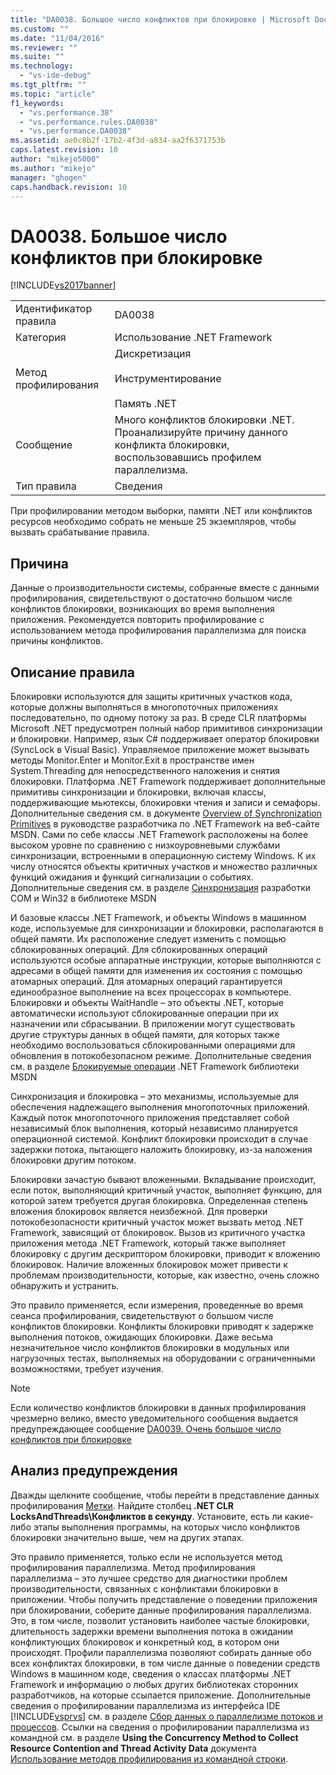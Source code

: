 ```yaml
---
title: "DA0038. Большое число конфликтов при блокировке | Microsoft Docs"
ms.custom: ""
ms.date: "11/04/2016"
ms.reviewer: ""
ms.suite: ""
ms.technology: 
  - "vs-ide-debug"
ms.tgt_pltfrm: ""
ms.topic: "article"
f1_keywords: 
  - "vs.performance.38"
  - "vs.performance.rules.DA0038"
  - "vs.performance.DA0038"
ms.assetid: ae0c8b2f-17b2-4f3d-a834-aa2f6371753b
caps.latest.revision: 10
author: "mikejo5000"
ms.author: "mikejo"
manager: "ghogen"
caps.handback.revision: 10
---
```

# DA0038. Большое число конфликтов при блокировке
[!INCLUDE[vs2017banner](../code-quality/includes/vs2017banner.md)]

|||  
|-|-|  
|Идентификатор правила|DA0038|  
|Категория|Использование .NET Framework|  
|Метод профилирования|Дискретизация<br /><br /> Инструментирование<br /><br /> Память .NET|  
|Сообщение|Много конфликтов блокировки .NET.  Проанализируйте причину данного конфликта блокировки, воспользовавшись профилем параллелизма.|  
|Тип правила|Сведения|  
  
 При профилировании методом выборки, памяти .NET или конфликтов ресурсов необходимо собрать не меньше 25 экземпляров, чтобы вызвать срабатывание правила.  
  
## Причина  
 Данные о производительности системы, собранные вместе с данными профилирования, свидетельствуют о достаточно большом числе конфликтов блокировки, возникающих во время выполнения приложения.  Рекомендуется повторить профилирование с использованием метода профилирования параллелизма для поиска причины конфликтов.  
  
## Описание правила  
 Блокировки используются для защиты критичных участков кода, которые должны выполняться в многопоточных приложениях последовательно, по одному потоку за раз.  В среде CLR платформы Microsoft .NET предусмотрен полный набор примитивов синхронизации и блокировки.  Например, язык C\# поддерживает оператор блокировки \(SyncLock в Visual Basic\).  Управляемое приложение может вызывать методы Monitor.Enter и Monitor.Exit в пространстве имен System.Threading для непосредственного наложения и снятия блокировки.  Платформа .NET Framework поддерживает дополнительные примитивы синхронизации и блокировки, включая классы, поддерживающие мьютексы, блокировки чтения и записи и семафоры.  Дополнительные сведения см. в документе [Overview of Synchronization Primitives](http://go.microsoft.com/fwlink/?LinkId=177867) в руководстве разработчика по .NET Framework на веб\-сайте MSDN.  Сами по себе классы .NET Framework расположены на более высоком уровне по сравнению с низкоуровневыми службами синхронизации, встроенными в операционную систему Windows.  К их числу относятся объекты критичных участков и множество различных функций ожидания и функций сигнализации о событиях.  Дополнительные сведения см. в разделе [Синхронизация](http://go.microsoft.com/fwlink/?LinkId=177869) разработки COM и Win32 в библиотеке MSDN  
  
 И базовые классы .NET Framework, и объекты Windows в машинном коде, используемые для синхронизации и блокировки, располагаются в общей памяти. Их расположение следует изменить с помощью сблокированных операций.  Для сблокированных операций используются особые аппаратные инструкции, которые выполняются с адресами в общей памяти для изменения их состояния с помощью атомарных операций.  Для атомарных операций гарантируется единообразное выполнение на всех процессорах в компьютере.  Блокировки и объекты WaitHandle – это объекты .NET, которые автоматически используют сблокированные операции при их назначении или сбрасывании.  В приложении могут существовать другие структуры данных в общей памяти, для которых также необходимо воспользоваться сблокированными операциями для обновления в потокобезопасном режиме.  Дополнительные сведения см. в разделе [Блокируемые операции](http://go.microsoft.com/fwlink/?LinkId=177870) .NET Framework библиотеки MSDN  
  
 Синхронизация и блокировка – это механизмы, используемые для обеспечения надлежащего выполнения многопоточных приложений.  Каждый поток многопоточного приложения представляет собой независимый блок выполнения, который независимо планируется операционной системой.  Конфликт блокировки происходит в случае задержки потока, пытающего наложить блокировку, из\-за наложения блокировки другим потоком.  
  
 Блокировки зачастую бывают вложенными.  Вкладывание происходит, если поток, выполняющий критичный участок, выполняет функцию, для которой затем требуется другая блокировка.  Определенная степень вложения блокировок является неизбежной.  Для проверки потокобезопасности критичный участок может вызвать метод .NET Framework, зависящий от блокировок.  Вызов из критичного участка приложения метода .NET Framework, который также выполняет блокировку с другим дескриптором блокировки, приводит к вложению блокировок.  Наличие вложенных блокировок может привести к проблемам производительности, которые, как известно, очень сложно обнаружить и устранить.  
  
 Это правило применяется, если измерения, проведенные во время сеанса профилирования, свидетельствуют о большом числе конфликтов блокировки.  Конфликты блокировки приводят к задержке выполнения потоков, ожидающих блокировки.  Даже весьма незначительное число конфликтов блокировки в модульных или нагрузочных тестах, выполняемых на оборудовании с ограниченными возможностями, требует изучения.  
  
> [!NOTE]
>  Если количество конфликтов блокировки в данных профилирования чрезмерно велико, вместо уведомительного сообщения выдается предупреждающее сообщение [DA0039. Очень большое число конфликтов при блокировке](../profiling/da0039-very-high-rate-of-lock-contentions.md)  
  
## Анализ предупреждения  
 Дважды щелкните сообщение, чтобы перейти в представление данных профилирования [Метки](../profiling/marks-view.md).  Найдите столбец **.NET CLR LocksAndThreads\\Конфликтов в секунду**.  Установите, есть ли какие\-либо этапы выполнения программы, на которых число конфликтов блокировки значительно выше, чем на других этапах.  
  
 Это правило применяется, только если не используется метод профилирования параллелизма.  Метод профилирования параллелизма – это лучшее средство для диагностики проблем производительности, связанных с конфликтами блокировки в приложении.  Чтобы получить представление о поведении приложения при блокировании, соберите данные профилирования параллелизма.  Это, в том числе, позволит установить наиболее частые блокировки, длительность задержки времени выполнения потока в ожидании конфликтующих блокировок и конкретный код, в котором они происходят.  Профили параллелизма позволяют собирать данные обо всех конфликтах блокировки, в том числе данные о поведении средств Windows в машинном коде, сведения о классах платформы .NET Framework и информацию о любых других библиотеках сторонних разработчиков, на которые ссылается приложение.  Дополнительные сведения о профилировании параллелизма из интерфейса IDE [!INCLUDE[vsprvs](../code-quality/includes/vsprvs_md.md)] см. в разделе [Сбор данных о параллелизме потоков и процессов](../profiling/collecting-thread-and-process-concurrency-data.md).  Ссылки на сведения о профилировании параллелизма из командной см. в разделе **Using the Concurrency Method to Collect Resource Contention and Thread Activity Data** документа [Использование методов профилирования из командной строки](../profiling/using-profiling-methods-to-collect-performance-data-from-the-command-line.md).